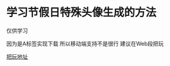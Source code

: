 # 学习节假日特殊头像生成的方法
仅供学习

因为是A标签实现下载 所以移动端支持不是很行 建议在Web段把玩

[把玩地址](https://edison-tianhe.github.io/avatar-box/wuhu/index.html)